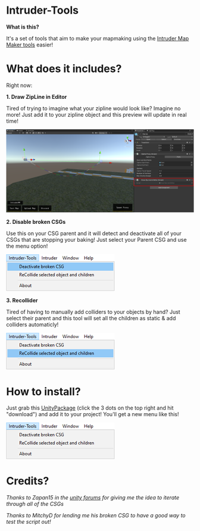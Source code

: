# Intruder-Tools

**What is this?**

It's a set of tools that aim to make your mapmaking using the [Intruder Map Maker tools](https://sharklootgilt.superbossgames.com/wiki/index.php/IntruderMM) easier!

# What does it includes?

Right now:


 **1. Draw ZipLine in Editor**
 
Tired of trying to imagine what your zipline would look like? Imagine no more! 
Just add it to your zipline object and this preview will update in real time!

![Zipline script on zipline](https://github.com/goibacache/Intruder-Tools/blob/main/Release/imgs/ZipLine.png)

 **2. Disable broken CSGs**
	 
Use this on your CSG parent and it will detect and deactivate all of your CSGs that are stopping your baking!
Just select your Parent CSG and use the menu option!

![Deactivate option](https://github.com/goibacache/Intruder-Tools/blob/main/Release/imgs/Deactivate.png)

 **3. Recollider**

Tired of having to manually add colliders to your objects by hand? Just select their parent and this tool will set all the children as static & add colliders automaticly!

![Recollide option](https://github.com/goibacache/Intruder-Tools/blob/main/Release/imgs/Recollide.png)
	 


# How to install?


Just grab this [UnityPackage](https://github.com/goibacache/Intruder-Tools/blob/main/Release/Intruder-Tools.unitypackage) (click the 3 dots on the top right and hit "download") and add it to your project! You'll get a new menu like this!

![New menu](https://github.com/goibacache/Intruder-Tools/blob/main/Release/imgs/Menu.png)

# Credits?
*Thanks to Zapan15 in the [unity forums](https://forum.unity.com/threads/progressive-gpu-error-failed-to-add-geometry-for-mesh-stud-mesh-is-missing-required-attribute-s.976230/#post-7092433) for giving me the idea to iterate through all of the CSGs*

 *Thanks to MitchyD for lending me his broken CSG to have a good way to test the script out!*

